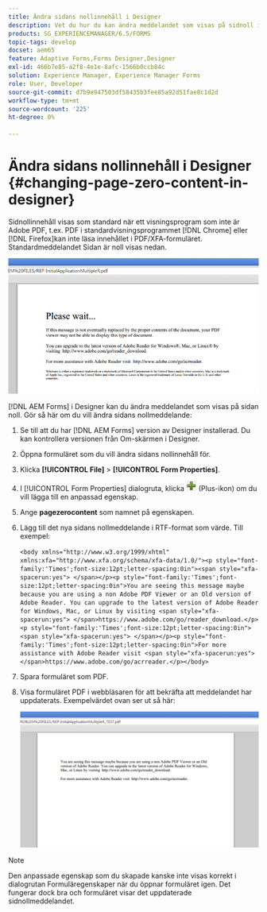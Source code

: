 ```yaml
---
title: Ändra sidans nollinnehåll i Designer
description: Vet du hur du kan ändra meddelandet som visas på sidnoll i en XFA-PDF när du visar det i ett visningsprogram som inte kommer från Adobe PDF?
products: SG_EXPERIENCEMANAGER/6.5/FORMS
topic-tags: develop
docset: aem65
feature: Adaptive Forms,Forms Designer,Designer
exl-id: 466b7e85-a2f8-4e1e-8afc-1566b0ccb84c
solution: Experience Manager, Experience Manager Forms
role: User, Developer
source-git-commit: d7b9e947503df58435b3fee85a92d51fae8c1d2d
workflow-type: tm+mt
source-wordcount: '225'
ht-degree: 0%

---
```


# Ändra sidans nollinnehåll i Designer {#changing-page-zero-content-in-designer}

Sidnollinnehåll visas som standard när ett visningsprogram som inte är Adobe PDF, t.ex. PDF i standardvisningsprogrammet [!DNL Chrome] eller [!DNL Firefox]kan inte läsa innehållet i PDF/XFA-formuläret. Standardmeddelandet Sidan är noll visas nedan.

![defaultpage0message](assets/defaultpage0message.png)

[!DNL AEM Forms] i Designer kan du ändra meddelandet som visas på sidan noll. Gör så här om du vill ändra sidans nollmeddelande:

1. Se till att du har [!DNL AEM Forms] version av Designer installerad. Du kan kontrollera versionen från Om-skärmen i Designer.

1. Öppna formuläret som du vill ändra sidans nollinnehåll för.

1. Klicka **[!UICONTROL File]** > **[!UICONTROL Form Properties]**.

1. I [!UICONTROL Form Properties] dialogruta, klicka ![plus](assets/plus.png) (Plus-ikon) om du vill lägga till en anpassad egenskap.

1. Ange **pagezerocontent** som namnet på egenskapen.
1. Lägg till det nya sidans nollmeddelande i RTF-format som värde. Till exempel:


   `<body xmlns="http://www.w3.org/1999/xhtml" xmlns:xfa="http://www.xfa.org/schema/xfa-data/1.0/"><p style="font-family:'Times';font-size:12pt;letter-spacing:0in"><span style="xfa-spacerun:yes"> </span></p><p style="font-family:'Times';font-size:12pt;letter-spacing:0in">You are seeing this message maybe because you are using a non Adobe PDF Viewer or an Old version of Adobe Reader. You can upgrade to the latest version of Adobe Reader for Windows, Mac, or Linux by visiting <span style="xfa-spacerun:yes"> </span>https://www.adobe.com/go/reader_download.</p><p style="font-family:'Times';font-size:12pt;letter-spacing:0in"><span style="xfa-spacerun:yes"> </span></p><p style="font-family:'Times';font-size:12pt;letter-spacing:0in">For more assistance with Adobe Reader visit <span style="xfa-spacerun:yes"> </span>https://www.adobe.com/go/acrreader.</p></body>`

1. Spara formuläret som PDF.

1. Visa formuläret PDF i webbläsaren för att bekräfta att meddelandet har uppdaterats. Exempelvärdet ovan ser ut så här:

   ![ändrat meddelande](assets/changedmessage.png)

>[!NOTE]
>
>Den anpassade egenskap som du skapade kanske inte visas korrekt i dialogrutan Formuläregenskaper när du öppnar formuläret igen. Det fungerar dock bra och formuläret visar det uppdaterade sidnollmeddelandet.
